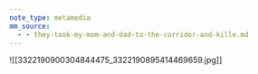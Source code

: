 ```yaml
---
note_type: metamedia
mm_source:
  - - they-took-my-mom-and-dad-to-the-corridor-and-kille.md
---
```


![[3322190900304844475_3322190895414469659.jpg]]


